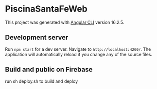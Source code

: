 # PiscinaSantaFeWeb

This project was generated with [Angular CLI](https://github.com/angular/angular-cli) version 16.2.5.

## Development server

Run `npm start` for a dev server. Navigate to `http://localhost:4200/`. The application will automatically reload if you change any of the source files.

## Build and public on Firebase

run sh deploy.sh to build and deploy 

